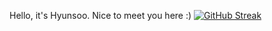 Hello, it's Hyunsoo. Nice to meet you here :)
[![GitHub Streak](https://streak-stats.demolab.com?user=hyunsoo10&theme=ambient-gradient&hide_border=true&locale=fr&date_format=%5BY.%5Dn.j&card_width=600)](https://git.io/streak-stats)
